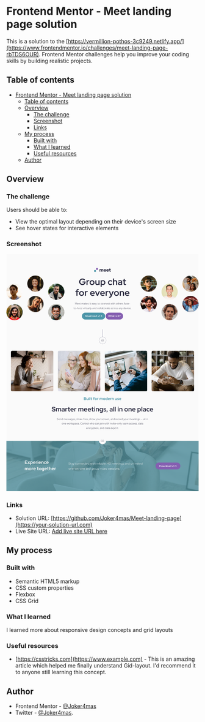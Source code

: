 
# Frontend Mentor - Meet landing page solution

This is a solution to the [https://vermillion-pothos-3c9249.netlify.app/](https://www.frontendmentor.io/challenges/meet-landing-page-rbTDS6OUR). Frontend Mentor challenges help you improve your coding skills by building realistic projects.

## Table of contents

- [Frontend Mentor - Meet landing page solution](#frontend-mentor---meet-landing-page-solution)
  - [Table of contents](#table-of-contents)
  - [Overview](#overview)
    - [The challenge](#the-challenge)
    - [Screenshot](#screenshot)
    - [Links](#links)
  - [My process](#my-process)
    - [Built with](#built-with)
    - [What I learned](#what-i-learned)
    - [Useful resources](#useful-resources)
  - [Author](#author)

## Overview

### The challenge

Users should be able to:

- View the optimal layout depending on their device's screen size
- See hover states for interactive elements

### Screenshot

![Screenshot of the Meet landing page](./assets/screenshot/Screenshot%20Frontend%20Mentor%20Meet%20landing%20page.png)

### Links

- Solution URL: [https://github.com/Joker4mas/Meet-landing-page](https://your-solution-url.com)
- Live Site URL: [Add live site URL here](https://your-live-site-url.com)

## My process

### Built with

- Semantic HTML5 markup
- CSS custom properties
- Flexbox
- CSS Grid

### What I learned

I learned more about responsive design concepts and grid layouts

### Useful resources

- [https://csstricks.com](https://www.example.com) - This is an amazing article which helped me finally understand Gid-layout. I'd recommend it to anyone still learning this concept.

## Author

- Frontend Mentor - [@Joker4mas](https://www.frontendmentor.io/profile/yourusername)
- Twitter - [@Joker4mas](https://www.twitter.com/yourusername).
